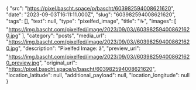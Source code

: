 {
  "src": "https://pixel.bascht.space/p/bascht/603982594008621620",
  "date": "2023-09-03T16:11:11.000Z",
  "slug": "603982594008621620",
  "tags": [],
  "text": null,
  "type": "pixelfed_image",
  "title": "☕",
  "images": [
    "https://img.bascht.com/pixelfed/image/2023/09/03//603982594008621620.jpg"
  ],
  "category": "posts",
  "media_url": "https://img.bascht.com/pixelfed/image/2023/09/03//603982594008621620.jpg",
  "description": "Pixelfed Image: â",
  "preview_url": "https://img.bascht.com/pixelfed/image/2023/09/03//603982594008621620_preview.jpg",
  "original_url": "https://pixel.bascht.space/p/bascht/603982594008621620",
  "location_latitude": null,
  "additional_payload": null,
  "location_longitude": null
}